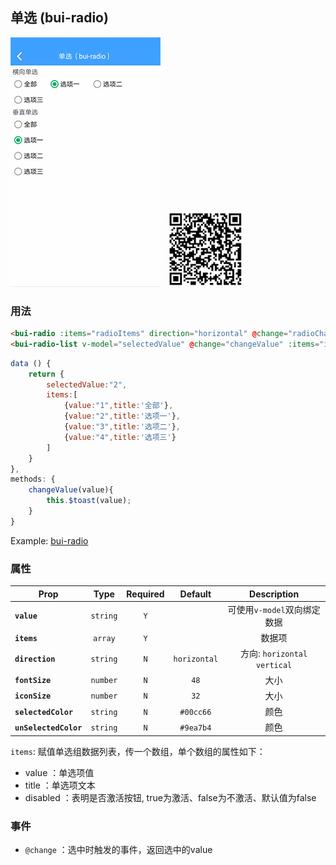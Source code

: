 ## 单选 (bui-radio)

![](../assets/gif/radio.gif)&nbsp;&nbsp;&nbsp;<img src="../assets/qrcode/radio.png" alt="" width="120px">

### 用法

```html
<bui-radio :items="radioItems" direction="horizontal" @change="radioChange" ></bui-radio>
<bui-radio-list v-model="selectedValue" @change="changeValue" :items="items"></bui-radio-list>
```

```javascript
data () {
    return {
        selectedValue:"2",
        items:[
            {value:"1",title:'全部'},
            {value:"2",title:'选项一'},
            {value:"3",title:'选项二'},
            {value:"4",title:'选项三'}
        ]
    }
},
methods: {
    changeValue(value){
        this.$toast(value);
    }
}

```
Example: [bui-radio](https://github.com/bingo-oss/bui-weex-sample/blob/master/src/views/example/radio-demo.vue)


### 属性

| Prop | Type | Required | Default | Description |
| ---- |:----:|:---:|:-------:| :----------:|
| **`value`** | `string` | `Y` |  | 可使用`v-model`双向绑定数据 |
| **`items`** | `array` | `Y` |  | 数据项|
| **`direction `** | `string` | `N` | `horizontal` | 方向: `horizontal vertical` |
| **`fontSize`** | `number` | `N` | `48` | 大小 |
| **`iconSize`** | `number` | `N` | `32` | 大小 |
| **`selectedColor`** | `string` | `N` | `#00cc66` | 颜色 |
| **`unSelectedColor`** | `string` | `N` | `#9ea7b4` | 颜色 |

`items`: 赋值单选组数据列表，传一个数组，单个数组的属性如下：
  * value ：单选项值
  * title ：单选项文本
  * disabled ：表明是否激活按钮, true为激活、false为不激活、默认值为false

### 事件

* `@change` ：选中时触发的事件，返回选中的value